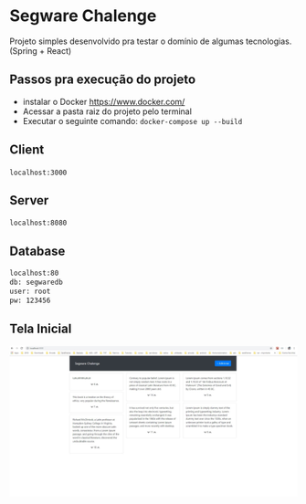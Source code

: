 # Segware Chalenge
Projeto simples desenvolvido pra testar o domínio de algumas tecnologias. (Spring + React)

## Passos pra execução do projeto
* instalar o Docker https://www.docker.com/
* Acessar a pasta raiz do projeto pelo terminal
* Executar o seguinte comando:
`docker-compose up --build`

## Client
`localhost:3000`

## Server
`localhost:8080`

## Database
```
localhost:80
db: segwaredb
user: root
pw: 123456
```

## Tela Inicial
![picture](img/print_client.jpg)
